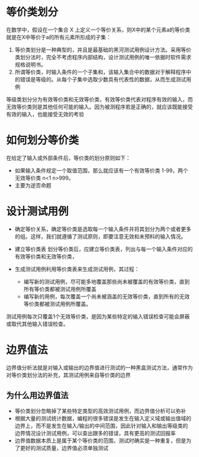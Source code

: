 
# 等价类划分
在数学中，假设在一个集合 X 上定义一个等价关系，则X中的某个元素a的等价类就是在X中等价于a的所有元素所形成的子集：

1. 等价类划分是一种典型的，并且是最基础的黑河测试用例设计方法。采用等价类划分法时，完全不考虑程序内部结构，设计测试用例的唯一依据时软件需求规格说明书。
2. 所谓等价类，时输入条件的一个子集和，该输入集合中的数据对于解释程序中的错误是等级的。从每个子集中选取少数具有代表性的数据，从而生成测试用例

等级类划分分为有效等价类和无效等价类，有效等价类代表对程序有效的输入，而无效等价类则是其他任何可能的输入。因为被测程序若是正确的，就应该既能接受有效的输入，也能接受无效的考验

# 如何划分等价类

在给定了输入或外部条件后，等价类的划分原则如下：
- 如果输入条件规定一个取值范围，那么就应该有一个有效等价类 1-99，两个无效等价类 n<1 n>999。
- 主要为逆否命题

# 设计测试用例
- 确定等价关系，确定等价类是选取每一个输入条件并将其划分为两个或者更多的组。这样，我们就遵循了测试原则，即要注意无效和未预料的输入情况。

- 建立等价类表 划分等价类后，应建立等价类表，列出与每一个输入条件对应的有效等价类和无效等价类，

- 生成测试用例利用等价类表来生成测试用例，其过程：
    - 编写新的测试用例，尽可能多地覆盖那些尚未被覆盖的有效等价类，直到所有等价类都被测试用例所覆盖
    - 编写新的用例，每次覆盖一个尚未被涵盖的无效等价类，直到所有的无效等价类都被测试用例所覆盖。

测试用例每次只覆盖1个无效等价类，是因为某些特定的输入错误检查可能会屏蔽或取代其他输入错误检查。

# 边界值法

边界值分析法就是对输入或输出的边界值进行测试的一种黑盒测试方法，通常作为对等价类划分法的补充，其测试用例来自等价类的边界

## 为什么用边界值法
- 等价类划分忽略掉了某些特定类型的高效测试用例，而边界值分析可以弥补
- 根据大量的测试统计数据，编程的很多错误是发生在输入定义域或输出值域的边界上，而不是发生在输入/输出的中间范围，因此针对输入和输出等级类的边界情况设计测试用例，可以查出跟多的错误，具有更高的测试回报率
- 边界值数据本质上是属于某个等价类的范围，测试时确实是一种重复，但是为了更好的测试质量，边界值必须单独测试

